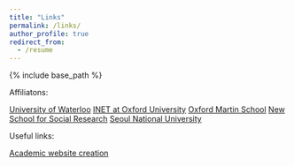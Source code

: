 ```yaml
---
title: "Links"
permalink: /links/
author_profile: true
redirect_from:
  - /resume
---
```


{% include base_path %}

Affiliatons:

[University of Waterloo](https://uwaterloo.ca/management-sciences/)
[INET at Oxford University](https://www.inet.ox.ac.uk)
[Oxford Martin School](https://www.oxfordmartin.ox.ac.uk)
[New School for Social Research](https://www.newschool.edu/nssr/)
[Seoul National University](http://www.useoul.edu)


Useful links:

[Academic website creation](https://academicpages.github.io)


